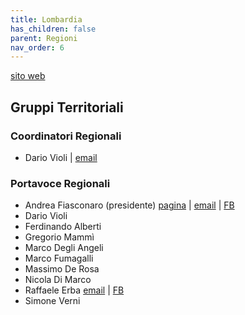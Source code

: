 ```yaml
---
title: Lombardia
has_children: false
parent: Regioni
nav_order: 6
---
```


[sito web](https://www.lombardia5stelle.it)

## Gruppi Territoriali

### Coordinatori Regionali
- Dario Violi | [email](mailto:)

### Portavoce Regionali
- Andrea Fiasconaro (presidente) [pagina](https://www.lombardia5stelle.it/2020/02/24/andrea-fiasconaro/) | [email](mailto:andrea.fiasconaro@consiglio.regione.lombardia.it) | [FB](https://www.facebook.com/AFiasconaro/)
- Dario Violi
- Ferdinando Alberti
- Gregorio Mammì
- Marco Degli Angeli
- Marco Fumagalli
- Massimo De Rosa
- Nicola Di Marco
- Raffaele Erba [email](mailto:raffaele.erba@consiglio.regione.lombardia.it) | [FB](https://www.facebook.com/RaffaeleErbaLombardiaM5S/)
- Simone Verni

